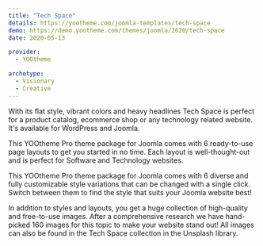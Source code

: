 ```yaml
---
title: "Tech Space"
details: https://yootheme.com/joomla-templates/tech-space
demo: https://demo.yootheme.com/themes/joomla/2020/tech-space
date: 2020-05-13

provider:
  - YOOtheme

archetype:
  - Visionary
  - Creative
---
```


With its flat style, vibrant colors and heavy headlines Tech Space is perfect for a product catalog, ecommerce shop or any technology related website. It's available for WordPress and Joomla.

This YOOtheme Pro theme package for Joomla comes with 6 ready-to-use page layouts to get you started in no time. Each layout is well-thought-out and is perfect for Software and Technology websites.

This YOOtheme Pro theme package for Joomla comes with 6 diverse and fully customizable style variations that can be changed with a single click. Switch between them to find the style that suits your Joomla website best!

In addition to styles and layouts, you get a huge collection of high-quality and free-to-use images. After a comprehensive research we have hand-picked 160 images for this topic to make your website stand out! All images can also be found in the Tech Space collection in the Unsplash library.